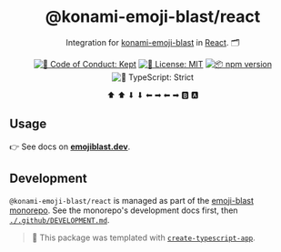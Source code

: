 <h1 align="center">@konami-emoji-blast/react</h1>

<p align="center">
  Integration for <a href="https://github.com/JoshuaKGoldberg/emoji-blast/packages/konami-emoji-blast">konami-emoji-blast</a> in <a href="https://react.dev">React</a>.
  🗂️
</p>

<p align="center">
	<a href="https://github.com/JoshuaKGoldberg/emoji-blast/blob/main/.github/CODE_OF_CONDUCT.md" target="_blank"><img alt="🤝 Code of Conduct: Kept" src="https://img.shields.io/badge/%F0%9F%A4%9D_code_of_conduct-kept-21bb42" /></a>
	<a href="https://github.com/JoshuaKGoldberg/konami-emoji-blast/blob/main/LICENSE.md" target="_blank"><img alt="📝 License: MIT" src="https://img.shields.io/badge/%F0%9F%93%9D_license-MIT-21bb42.svg"></a>
	<a href="http://npmjs.com/package/@konami-emoji-blast/react"><img alt="📦 npm version" src="https://img.shields.io/npm/v/@konami-emoji-blast/react?color=21bb42&label=%F0%9F%93%A6%20npm" /></a>
	<img alt="💪 TypeScript: Strict" src="https://img.shields.io/badge/%F0%9F%92%AA_typescript-strict-21bb42.svg" />
</p>

<p align="center">
	⬆ ⬆ ⬇ ⬇ ⬅ ➡ ⬅ ➡ 🅱 🅰
</p>

## Usage

👉 See docs on **[emojiblast.dev](https://emojiblast.dev)**.

## Development

`@konami-emoji-blast/react` is managed as part of the <a href="https://github.com/JoshuaKGoldberg/emoji-blast">emoji-blast monorepo</a>.
See the monorepo's development docs first, then [`./.github/DEVELOPMENT.md`](.github/DEVELOPMENT.md).

> 💙 This package was templated with [`create-typescript-app`](https://github.com/JoshuaKGoldberg/create-typescript-app).
